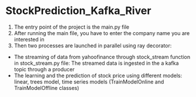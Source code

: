 # StockPrediction_Kafka_River
1. The entry point of the project is the main.py file 
2. After running the main file, you have to enter the company name you are interested in
3. Then two processes are launched in parallel using ray decorator: 
  * The streaming of data from yahoofinance through stock_stream function in stock_stream.py file: The streamed data is ingested in the a kafka topic through a producer
  * The learning and the prediction of stock price using different models: linear, trees model, time series models (TrainModelOnline and TrainModelOffline classes)
   
  
